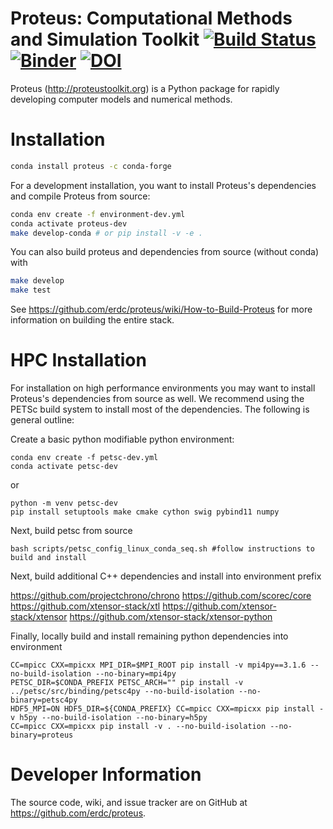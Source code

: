 # Proteus: Computational Methods and Simulation Toolkit [![Build Status](https://travis-ci.com/cekees/proteus.svg?branch=main)](https://app.travis-ci.com/github/cekees/proteus) [![Binder](https://mybinder.org/badge_logo.svg)](https://mybinder.org/v2/gh/erdc/proteus_tutorial/master?filepath=index.ipynb)  [![DOI](https://zenodo.org/badge/2212385.svg)](https://zenodo.org/badge/latestdoi/2212385)


Proteus (http://proteustoolkit.org) is a Python package for
rapidly developing computer models and numerical methods.

# Installation



```bash
conda install proteus -c conda-forge
```

For a development installation, you want to install Proteus's dependencies and compile Proteus from source:

```bash
conda env create -f environment-dev.yml
conda activate proteus-dev
make develop-conda # or pip install -v -e .
```

You can also build proteus and dependencies from source (without conda) with 

```bash
make develop
make test
```

See https://github.com/erdc/proteus/wiki/How-to-Build-Proteus for more information on building the entire stack.

# HPC Installation

For installation on high performance environments you may want to install Proteus's dependencies from source as well. We recommend using the PETSc build system to install most of the dependencies. The following is general outline:

Create a basic python modifiable python environment:

```
conda env create -f petsc-dev.yml
conda activate petsc-dev
```

or

```
python -m venv petsc-dev
pip install setuptools make cmake cython swig pybind11 numpy
```

Next, build petsc from source

```
bash scripts/petsc_config_linux_conda_seq.sh #follow instructions to build and install 
```

Next, build additional C++ dependencies and install into environment prefix

https://github.com/projectchrono/chrono
https://github.com/scorec/core
https://github.com/xtensor-stack/xtl
https://github.com/xtensor-stack/xtensor
https://github.com/xtensor-stack/xtensor-python

Finally, locally build and install remaining python dependencies into environment

```
CC=mpicc CXX=mpicxx MPI_DIR=$MPI_ROOT pip install -v mpi4py==3.1.6 --no-build-isolation --no-binary=mpi4py
PETSC_DIR=$CONDA_PREFIX PETSC_ARCH="" pip install -v ../petsc/src/binding/petsc4py --no-build-isolation --no-binary=petsc4py
HDF5_MPI=ON HDF5_DIR=${CONDA_PREFIX} CC=mpicc CXX=mpicxx pip install -v h5py --no-build-isolation --no-binary=h5py
CC=mpicc CXX=mpicxx pip install -v . --no-build-isolation --no-binary=proteus
```

# Developer Information

The source code, wiki, and issue tracker are on GitHub at
https://github.com/erdc/proteus.
